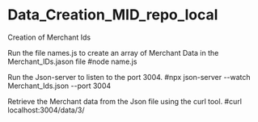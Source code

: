 # Data_Creation_MID_repo_local
 Creation of Merchant Ids

Run the file names.js to create an array of Merchant Data in the Merchant_IDs.jason file
#node name.js

Run the Json-server to listen to the port 3004.
#npx json-server --watch Merchant_Ids.json --port 3004

Retrieve the Merchant data from the Json file using the curl tool.
#curl localhost:3004/data/3/
